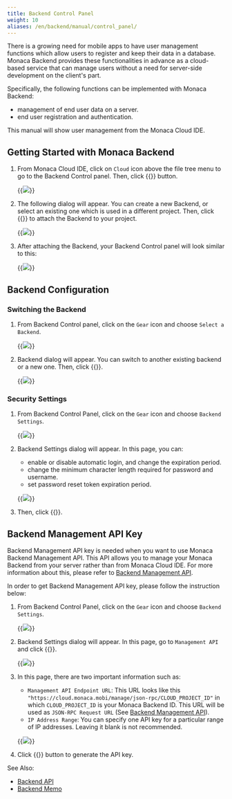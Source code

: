 ```yaml
---
title: Backend Control Panel
weight: 10
aliases: /en/backend/manual/control_panel/
---
```


There is a growing need for mobile apps to have user management
functions which allow users to register and keep their data in a
database. Monaca Backend provides these functionalities in advance as a
cloud-based service that can manage users without a need for server-side
development on the client's part.

Specifically, the following functions can be implemented with Monaca
Backend:

-   management of end user data on a server.
-   end user registration and authentication.

This manual will show user management from the Monaca Cloud IDE.

##  Getting Started with Monaca Backend

1.  From Monaca Cloud IDE, click on `Cloud` icon above the file tree menu
    to go to the Backend Control panel. Then, click {{<guilabel name="Start Using Backend">}} button.

    {{<img src="/images/backend/control_panel/1.png">}}

2.  The following dialog will appear. You can create a new Backend, or
    select an existing one which is used in a different project. Then,
    click {{<guilabel name="Apply">}} to attach the Backend to your project.

    {{<img src="/images/backend/control_panel/2.png">}}

3.  After attaching the Backend, your Backend Control panel will look
    similar to this:

    {{<img src="/images/backend/control_panel/3.png">}}

## Backend Configuration

### Switching the Backend

1.  From Backend Control panel, click on the `Gear` icon and choose `Select a Backend`.

    {{<img src="/images/backend/control_panel/25.png">}}

2.  Backend dialog will appear. You can switch to another existing
    backend or a new one. Then, click {{<guilabel name="Apply">}}.

    {{<img src="/images/backend/control_panel/26.png">}}

### Security Settings

1.  From Backend Control Panel, click on the `Gear` icon and choose `Backend Settings`.

    {{<img src="/images/backend/control_panel/27.png">}}

2.  Backend Settings dialog will appear. In this page, you can:

    -   enable or disable automatic login, and change the expiration period.
    -   change the minimum character length required for password and username.
    -   set password reset token expiration period.

    {{<img src="/images/backend/control_panel/28.png">}}

3.  Then, click {{<guilabel name="Apply">}}.

## Backend Management API Key

Backend Management API key is needed when you want to use Monaca Backend
Management API. This API allows you to manage your Monaca Backend from
your server rather than from Monaca Cloud IDE. For more information
about this, please refer to [Backend Management API](/en/reference/monaca_api/cloud_management).

In order to get Backend Management API key, please follow the
instruction below:

1.  From Backend Control Panel, click on the `Gear` icon and choose `Backend Settings`.

    {{<img src="/images/backend/control_panel/29.png">}}

2.  Backend Settings dialog will appear. In this page, go to
    `Management API` and click {{<guilabel name="Enable">}}.

    {{<img src="/images/backend/control_panel/30.png">}}

3.  In this page, there are two important information such as:

    -   `Management API Endpoint URL`: This URL looks like this `"https://cloud.monaca.mobi/manage/json-rpc/CLOUD_PROJECT_ID"` in which `CLOUD_PROJECT_ID` is your Monaca Backend ID. This URL will be used as `JSON-RPC Request URL` (See [Backend Management API](/en/reference/monaca_api/cloud_management)).
    -   `IP Address Range`: You can specify one API key for a particular range of IP addresses. Leaving it blank is not recommended.

    {{<img src="/images/backend/control_panel/31.png">}}

4.  Click {{<guilabel name="Create">}} button to generate the API key.

See Also:

- [Backend API](/en/reference/monaca_api/cloud)
- [Backend Memo](/en/sampleapp/samples/backend_memo)
